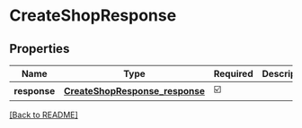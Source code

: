 # CreateShopResponse
## Properties

| Name | Type | Required | Description |
| ------------- | ------------- | ------------- | ------------- |
| **response** | [**CreateShopResponse_response**](CreateShopResponse_response.md) | ☑️ |  |

[[Back to README]](../../../../README.md)
